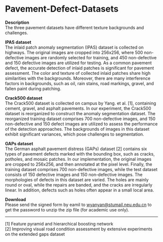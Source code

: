 # Pavement-Defect-Datasets
**Description**  
  The three pavement datasets have different texture backgrounds and challenges.     
    
    
**IPAS dataset**  
  The inlaid patch anomaly segmentation (IPAS) dataset is collected on highways. The original images are cropped into 256x256, where 500 non-defective images are randomly selected for training, and 450 non-defective and 150 defective images are utilized for testing. As a common pavement defect, the accurate detection of inlaid patches is significant for pavement assessment. The color and texture of collected inlaid patches share high similarities with the backgrounds. Moreover, there are many interference factors in backgrounds, such as oil, rain stains, road markings, gravel, and fallen paint during patching. 
    
      
**Crack500 dataset**  
  The Crack500 dataset is collected on campus by Yang. et al. [1], containing cement, gravel, and asphalt pavements. In our experiment, the Crack500 dataset is reorganized to construct the anomaly segmentation dataset. The reorganized training dataset comprises 700 non-defective images, and 150 non-defective and 150 defect images are utilized to assess the performance of the detection approaches. The backgrounds of images in this dataset exhibit significant variances, which pose challenges to segmentation. 
  
  
**GAPs dataset**  
  The German asphalt pavement distress (GAPs) dataset [2] contains six types of pavement defects marked with the bounding box, such as cracks, potholes, and mosaic patches. In our implementation, the original images are cropped to 256x256, and then annotated at the pixel level. Finally, the training dataset comprises 700 non-defective images, while the test dataset consists of 150 defective images and 150 non-defective images. The morphologies of defects in this dataset are varied. The holes are mainly round or oval, while the repairs are banded, and the cracks are irregularly linear. In addition, defects such as holes often appear in a small local area.  

  
    
**Download**  
  Please send the signed form by eamil to wyanyan@stumail.neu.edu.cn to get the password to unzip the zip file (for academic use only).  






----------
[1] Feature pyramid and hierarchical boosting network  
[2] Improving visual road condition assessment by extensive experiments on the extended gaps dataset
